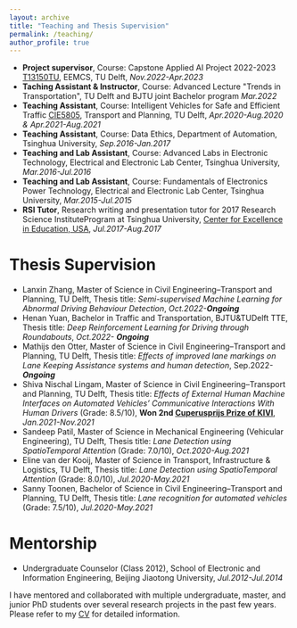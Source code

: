 ```yaml
---
layout: archive
title: "Teaching and Thesis Supervision"
permalink: /teaching/
author_profile: true
---
```


- **Project supervisor**, Course: Capstone Applied AI Project 2022-2023 [T13150TU](https://www.studiegids.tudelft.nl/a101_displayCourse.do?course_id=61851&_NotifyTextSearch_), EEMCS, TU Delft, *Nov.2022-Apr.2023*
- **Taching Assistant & Instructor**, Course: Advanced Lecture "Trends in Transportation", TU Delft and BJTU joint Bachelor program    *Mar.2022*
- **Teaching Assistant**, Course: Intelligent Vehicles for Safe and Efficient Traffic [CIE5805](https://studiegids.tudelft.nl/a101_displayCourse.do?course_id=47890), Transport and Planning, TU Delft,          *Apr.2020-Aug.2020 & Apr.2021-Aug.2021*
- **Teaching Assistant**, Course: Data Ethics, Department of Automation, Tsinghua University,          *Sep.2016-Jan.2017*
- **Teaching and Lab Assistant**, Course: Advanced Labs in Electronic Technology, Electrical and Electronic Lab Center, Tsinghua University,          *Mar.2016-Jul.2016*
- **Teaching and Lab Assistant**, Course: Fundamentals of Electronics Power Technology, Electrical and Electronic Lab Center, Tsinghua University,          *Mar.2015-Jul.2015*
- **RSI Tutor**, Research writing and presentation tutor for 2017 Research Science InstituteProgram at Tsinghua University, [Center for Excellence in Education, USA](https://www.cee.org/),          *Jul.2017-Aug.2017*

 
# Thesis Supervision
- Lanxin Zhang, Master of Science in Civil Engineering–Transport and Planning, TU Delft, Thesis title: *Semi-supervised Machine Learning for Abnormal Driving Behaviour Detection*,  *Oct.2022-**Ongoing***
- Henan Yuan, Bachelor in Traffic and Transportation, BJTU&TUDelft TTE, Thesis title: *Deep Reinforcement Learning for Driving through Roundabouts*, *Oct.2022- **Ongoing***
- Mathijs den Otter, Master of Science in Civil Engineering–Transport and Planning, TU Delft, Thesis title: *Effects of improved lane markings on Lane Keeping Assistance systems and human detection*, Sep.2022-***Ongoing***
- Shiva Nischal Lingam, Master of Science in Civil Engineering–Transport and Planning, TU Delft, Thesis title: *Effects of External Human Machine Interfaces on Automated Vehicles’ Communicative Interactions With Human Drivers* (Grade: 8.5/10), **Won 2nd [Cuperusprijs Prize of KIVI](https://www.kivi.nl/afdelingen/verkeer-en-vervoer/cuperusprijs)**, *Jan.2021-Nov.2021*
- Sandeep Patil, Master of Science in Mechanical Engineering (Vehicular Engineering), TU Delft, Thesis title: *Lane Detection using SpatioTemporal Attention* (Grade: 7.0/10), *Oct.2020-Aug.2021*
- Eline van der Kooij, Master of Science in Transport, Infrastructure & Logistics, TU Delft, Thesis title: *Lane Detection using SpatioTemporal Attention* (Grade: 8.0/10), *Jul.2020-May.2021*
- Sanny Toonen, Bachelor of Science in Civil Engineering–Transport and Planning, TU Delft, Thesis title: *Lane recognition for automated vehicles* (Grade: 7.5/10), *Jul.2020-May.2021*


# Mentorship
- Undergraduate Counselor (Class 2012), School of Electronic and Information Engineering, Beijing Jiaotong University, *Jul.2012-Jul.2014*

I have mentored and collaborated with multiple undergraduate, master, and junior PhD students over several research projects in the past few years. Please refer to my [CV](https://yongqidong.github.io/files/Dong_YongqiCV_20221108.pdf) for detailed information. 
